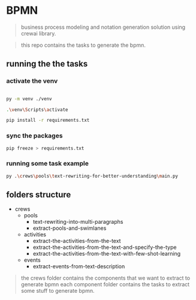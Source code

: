 # BPMN

> business process modeling and notation generation solution using crewai library.

> this repo contains the tasks to generate the bpmn.

## running the the tasks

### activate the venv

```bash

py -m venv ./venv

.\venv\Scripts\activate

pip install -r requirements.txt
```

### sync the packages

```bash
pip freeze > requirements.txt
```

### running some task example

```bash
py .\crews\pools\text-rewriting-for-better-understanding\main.py
```

## folders structure

- crews
  - pools
    - text-rewriting-into-multi-paragraphs
    - extract-pools-and-swimlanes
  - activities
    - extract-the-activities-from-the-text
    - extract-the-activities-from-the-text-and-specify-the-type
    - extract-the-activities-from-the-text-with-few-shot-learning
  - events
    - extract-events-from-text-description

> the crews folder contains the components that we want to extract to generate bpmn each component folder contains the tasks to extract some stuff to generate bpmn.

